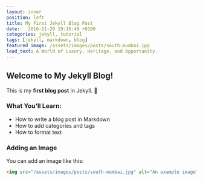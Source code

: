 ```yaml
---
layout: inner
position: left
title: My First Jekyll Blog Post
date:   2016-11-20 19:16:49 +0100
categories: jekyll, tutorial
tags: [jekyll, markdown, blog]
featured_image: /assets/images/posts/south-mumbai.jpg
lead_text: A World of Luxury, Heritage, and Opportunity.
---
```


## Welcome to My Jekyll Blog!

This is my **first blog post** in Jekyll. 🚀

### What You’ll Learn:
- How to write a blog post in Markdown
- How to add categories and tags
- How to format text

### Adding an Image
You can add an image like this:
```html
<img src="/assets/images/posts/south-mumbai.jpg" alt="An example image">
